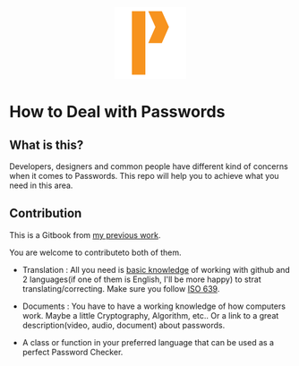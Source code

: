 <p align="center">
  <img src="./img/Logo.png" alt="How to deal with Passwords">
  <br>
  <h1>How to Deal with Passwords</h1>
</p>

## What is this?

Developers, designers and common people have different kind of concerns when it comes to Passwords. This repo will help you to achieve what you need in this area.

## Contribution

This is a Gitbook from [my previous work](https://github.com/MHM5000/pass).

You are welcome to contributeto both of them.

+ Translation : All you need is [basic knowledge](http://try.github.io/) of working with github and 2 languages(if one of them is English, I'll be more happy) to strat translating/correcting. Make sure you follow [ISO 639](https://en.wikipedia.org/wiki/List_of_ISO_639-1_codes).

+ Documents : You have to have a working knowledge of how computers work. Maybe a little Cryptography, Algorithm, etc.. Or a link to a great description(video, audio, document) about passwords.

+ A class or function in your preferred language that can be used as a perfect Password Checker.
